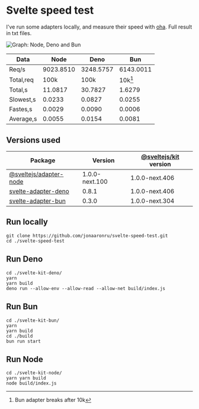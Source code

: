 # Svelte speed test
I've run some adapters locally, and measure their speed with [oha](https://github.com/hatoo/oha). Full result in txt files.

![Graph: Node, Deno and Bun](https://user-images.githubusercontent.com/37719998/201757093-0edfa8c2-3cde-4ba8-a329-8917c4f2a2b7.svg)


|Data|Node|Deno|Bun|
|-|-|-|-|
|Req/s|9023.8510|3248.5757|6143.0011|
|Total,req|100k|100k|10k[^1]|
|Total,s|11.0817|30.7827|1.6279|
|Slowest,s|0.0233|0.0827|0.0255|
|Fastes,s|0.0029|0.0090|0.0006|
|Average,s|0.0055|0.0154|0.0081|

[^1]: Bun adapter breaks after 10k

## Versions used
| Package | Version | [@sveltejs/kit](https://github.com/sveltejs/kit) version |
|-|-|-|
|[@sveltejs/adapter-node](https://github.com/sveltejs/kit/tree/master/packages/adapter-node) | 1.0.0-next.100 | 1.0.0-next.406 |
|[svelte-adapter-deno](https://github.com/pluvial/svelte-adapter-deno) | 0.8.1 | 1.0.0-next.406 |
|[svelte-adapter-bun](https://github.com/gornostay25/svelte-adapter-bun) | 0.3.0 | 1.0.0-next.304 |



## Run locally

```
git clone https://github.com/jonaaronru/svelte-speed-test.git
cd ./svelte-speed-test
```

## Run Deno

```
cd ./svelte-kit-deno/
yarn
yarn build
deno run --allow-env --allow-read --allow-net build/index.js
```

## Run Bun

```
cd ./svelte-kit-bun/
yarn
yarn build
cd ./build
bun run start
```

## Run Node

```
cd ./svelte-kit-node/
yarn yarn build
node build/index.js
```
